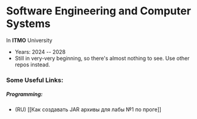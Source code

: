 # Software Engineering and Computer Systems

In **ITMO** University

- Years: 2024 -- 2028
- Still in very-very beginning, so there's almost nothing to see. Use other repos instead.

### Some Useful Links:

##### Programming:
- (RU) [[Как создавать JAR архивы для лабы №1 по проге]]
